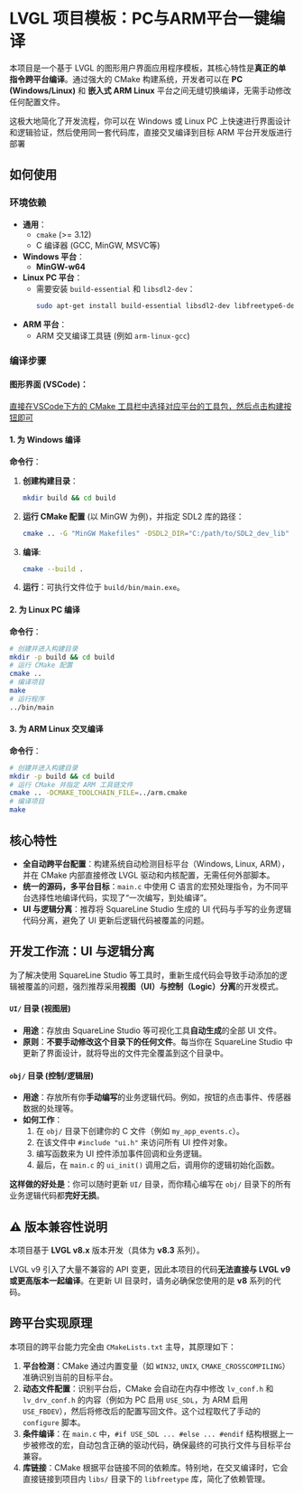 
# LVGL 项目模板：PC与ARM平台一键编译

本项目是一个基于 LVGL 的图形用户界面应用程序模板，其核心特性是**真正的单指令跨平台编译**。通过强大的 CMake 构建系统，开发者可以在 **PC (Windows/Linux)** 和 **嵌入式 ARM Linux** 平台之间无缝切换编译，无需手动修改任何配置文件。

这极大地简化了开发流程，你可以在 Windows 或 Linux PC 上快速进行界面设计和逻辑验证，然后使用同一套代码库，直接交叉编译到目标 ARM 平台开发版进行部署

## 如何使用

### 环境依赖

*   **通用**：
    *   `cmake` (>= 3.12)
    *   C 编译器 (GCC, MinGW, MSVC等)
*   **Windows 平台**：
    *   **MinGW-w64**
*   **Linux PC 平台**：
    *   需要安装 `build-essential` 和 `libsdl2-dev`：
        ```bash
        sudo apt-get install build-essential libsdl2-dev libfreetype6-dev
        ```
*   **ARM 平台**：
    *   ARM 交叉编译工具链 (例如 `arm-linux-gcc`)

### 编译步骤

#### **图形界面 (VSCode)**：

<u>直接在VSCode下方的 CMake 工具栏中选择对应平台的工具包，然后点击构建按钮即可</u>

#### 1. 为 Windows 编译

**命令行**：

1.  **创建构建目录**：
    ```bash
    mkdir build && cd build
    ```
2.  **运行 CMake 配置** (以 MinGW 为例)，并指定 SDL2 库的路径：
    ```bash
    cmake .. -G "MinGW Makefiles" -DSDL2_DIR="C:/path/to/SDL2_dev_lib"
    ```
3.  **编译**:
    ```bash
    cmake --build .
    ```
4.  **运行**：可执行文件位于 `build/bin/main.exe`。

#### 2. 为 Linux PC 编译

**命令行**：

```bash
# 创建并进入构建目录
mkdir -p build && cd build
# 运行 CMake 配置
cmake ..
# 编译项目
make
# 运行程序
../bin/main
```

#### 3. 为 ARM Linux 交叉编译

**命令行**：
```bash
# 创建并进入构建目录
mkdir -p build && cd build
# 运行 CMake 并指定 ARM 工具链文件
cmake .. -DCMAKE_TOOLCHAIN_FILE=../arm.cmake
# 编译项目
make
```

## 核心特性

*   **全自动跨平台配置**：构建系统自动检测目标平台（Windows, Linux, ARM），并在 CMake 内部直接修改 LVGL 驱动和内核配置，无需任何外部脚本。
*   **统一的源码，多平台目标**：`main.c` 中使用 C 语言的宏预处理指令，为不同平台选择性地编译代码，实现了“一次编写，到处编译”。
*   **UI 与逻辑分离**：推荐将 SquareLine Studio 生成的 UI 代码与手写的业务逻辑代码分离，避免了 UI 更新后逻辑代码被覆盖的问题。

## 开发工作流：UI 与逻辑分离

为了解决使用 SquareLine Studio 等工具时，重新生成代码会导致手动添加的逻辑被覆盖的问题，强烈推荐采用**视图（UI）与控制（Logic）分离**的开发模式。

#### `UI/` 目录 (视图层)

*   **用途**：存放由 SquareLine Studio 等可视化工具**自动生成**的全部 UI 文件。
*   **原则**：**不要手动修改这个目录下的任何文件**。每当你在 SquareLine Studio 中更新了界面设计，就将导出的文件完全覆盖到这个目录中。

#### `obj/` 目录 (控制/逻辑层)

*   **用途**：存放所有你**手动编写**的业务逻辑代码。例如，按钮的点击事件、传感器数据的处理等。
*   **如何工作**：
    1.  在 `obj/` 目录下创建你的 C 文件（例如 `my_app_events.c`）。
    2.  在该文件中 `#include "ui.h"` 来访问所有 UI 控件对象。
    3.  编写函数来为 UI 控件添加事件回调和业务逻辑。
    4.  最后，在 `main.c` 的 `ui_init()` 调用之后，调用你的逻辑初始化函数。

**这样做的好处是**：你可以随时更新 `UI/` 目录，而你精心编写在 `obj/` 目录下的所有业务逻辑代码都**完好无损**。

## ⚠️ 版本兼容性说明

本项目基于 **LVGL v8.x** 版本开发（具体为 **v8.3** 系列）。

LVGL v9 引入了大量不兼容的 API 变更，因此本项目的代码**无法直接与 LVGL v9 或更高版本一起编译**。在更新 UI 目录时，请务必确保您使用的是 **v8** 系列的代码。

## 跨平台实现原理

本项目的跨平台能力完全由 `CMakeLists.txt` 主导，其原理如下：

1.  **平台检测**：CMake 通过内置变量（如 `WIN32`, `UNIX`, `CMAKE_CROSSCOMPILING`）准确识别当前的目标平台。
2.  **动态文件配置**：识别平台后，CMake 会自动在内存中修改 `lv_conf.h` 和 `lv_drv_conf.h` 的内容（例如为 PC 启用 `USE_SDL`，为 ARM 启用 `USE_FBDEV`），然后将修改后的配置写回文件。这个过程取代了手动的 `configure` 脚本。
3.  **条件编译**：在 `main.c` 中，`#if USE_SDL ... #else ... #endif` 结构根据上一步被修改的宏，自动包含正确的驱动代码，确保最终的可执行文件与目标平台兼容。
4.  **库链接**：CMake 根据平台链接不同的依赖库。特别地，在交叉编译时，它会直接链接到项目内 `libs/` 目录下的 `libfreetype` 库，简化了依赖管理。